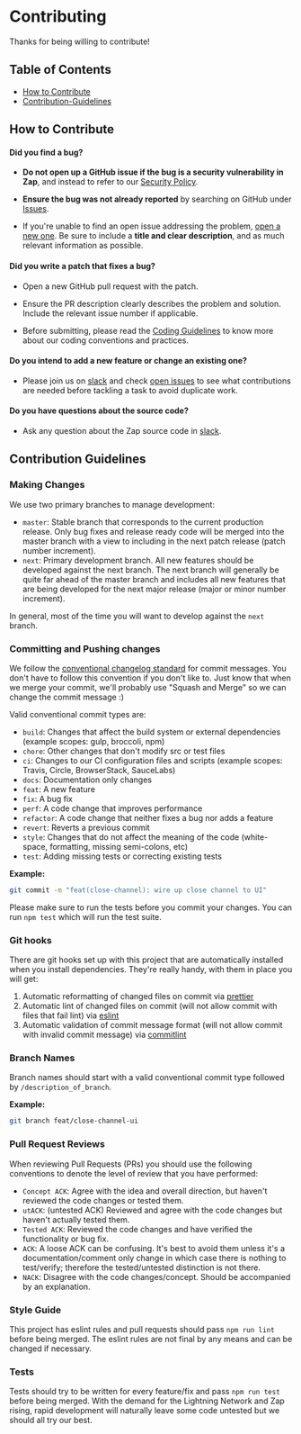 # Contributing

Thanks for being willing to contribute!

## Table of Contents

- [How to Contribute](#How-to-Contribute)
- [Contribution-Guidelines](#Contribution-Guidelines)

## How to Contribute

#### **Did you find a bug?**

- **Do not open up a GitHub issue if the bug is a security vulnerability in Zap**, and instead to refer to our [Security Policy](README#security).

- **Ensure the bug was not already reported** by searching on GitHub under [Issues][issues].

- If you're unable to find an open issue addressing the problem, [open a new one][issues]. Be sure to include a **title and clear description**, and as much relevant information as possible.

#### **Did you write a patch that fixes a bug?**

- Open a new GitHub pull request with the patch.

- Ensure the PR description clearly describes the problem and solution. Include the relevant issue number if applicable.

- Before submitting, please read the [Coding Guidelines](#coding-guidelines) to know more about our coding conventions and practices.

#### **Do you intend to add a new feature or change an existing one?**

- Please join us on [slack][slack] and check [open issues][issues] to see what contributions are needed before tackling a task to avoid duplicate work.

#### **Do you have questions about the source code?**

- Ask any question about the Zap source code in [slack][slack].

## Contribution Guidelines

### Making Changes

We use two primary branches to manage development:

- `master`: Stable branch that corresponds to the current production release. Only bug fixes and release ready code will be merged into the master branch with a view to including in the next patch release (patch number increment).
- `next`: Primary development branch. All new features should be developed against the next branch. The next branch will generally be quite far ahead of the master branch and includes all new features that are being developed for the next major release (major or minor number increment).

In general, most of the time you will want to develop against the `next` branch.

### Committing and Pushing changes

We follow the [conventional changelog standard][convention] for commit messages. You don't have to follow this convention if you don't like to. Just know that when we merge your commit, we'll probably use "Squash and Merge" so we can change the commit message :)

Valid conventional commit types are:

- `build`: Changes that affect the build system or external dependencies (example scopes: gulp, broccoli, npm)
- `chore`: Other changes that don't modify src or test files
- `ci`: Changes to our CI configuration files and scripts (example scopes: Travis, Circle, BrowserStack, SauceLabs)
- `docs`: Documentation only changes
- `feat`: A new feature
- `fix`: A bug fix
- `perf`: A code change that improves performance
- `refactor`: A code change that neither fixes a bug nor adds a feature
- `revert`: Reverts a previous commit
- `style`: Changes that do not affect the meaning of the code (white-space, formatting, missing semi-colons, etc)
- `test`: Adding missing tests or correcting existing tests

**Example:**

```bash
git commit -m "feat(close-channel): wire up close channel to UI"
```

Please make sure to run the tests before you commit your changes. You can run `npm test` which will run the test suite.

### Git hooks

There are git hooks set up with this project that are automatically installed when you install dependencies. They're really handy, with them in place you will get:

1.  Automatic reformatting of changed files on commit via [prettier][prettier]
1.  Automatic lint of changed files on commit (will not allow commit with files that fail lint) via [eslint][eslint]
1.  Automatic validation of commit message format (will not allow commit with invalid commit message) via [commitlint][commitlint]

### Branch Names

Branch names should start with a valid conventional commit type followed by `/description_of_branch`.

**Example:**

```bash
git branch feat/close-channel-ui
```

### Pull Request Reviews

When reviewing Pull Requests (PRs) you should use the following conventions to denote the level of review that you have performed:

- `Concept ACK`: Agree with the idea and overall direction, but haven't reviewed the code changes or tested them.
- `utACK`: (untested ACK) Reviewed and agree with the code changes but haven't actually tested them.
- `Tested ACK`: Reviewed the code changes and have verified the functionality or bug fix.
- `ACK`: A loose ACK can be confusing. It's best to avoid them unless it's a documentation/comment only change in which case there is nothing to test/verify; therefore the tested/untested distinction is not there.
- `NACK`: Disagree with the code changes/concept. Should be accompanied by an explanation.

### Style Guide

This project has eslint rules and pull requests should pass `npm run lint` before being merged. The eslint rules are not final by any means and can be changed if necessary.

### Tests

Tests should try to be written for every feature/fix and pass `npm run test` before being merged. With the demand for the Lightning Network and Zap rising, rapid development will naturally leave some code untested but we should all try our best.

[commitlint]: http://marionebl.github.io/commitlint/#/
[convention]: https://conventionalcommits.org/
[eslint]: https://eslint.org/
[issues]: https://github.com/LN-Zap/zap-desktop/issues
[prettier]: https://prettier.io/
[slack]: https://join.slack.com/t/zaphq/shared_invite/enQtMzgyNDA2NDI2Nzg0LTQwZWQ2ZWEzOWFhMjRiNWZkZWMwYTA4MzA5NzhjMDNhNTM5YzliNDA4MmZkZWZkZTFmODM4ODJkYzU3YmI3ZmI
